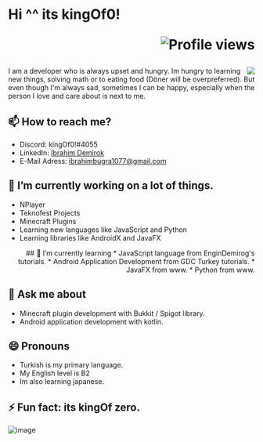 # Hi ^^ its kingOf0!              <p align="right"> ![Profile views](https://gpvc.arturio.dev/kingOf0)              </p>
<img align="right" src="https://github-readme-stats.vercel.app/api?username=kingOf0&show_icons=true&theme=radical"> 
I am a developer who is always upset and hungry. Im hungry to learning new things, solving math or to eating food (Döner will be overpreferred). But even though I'm always sad, sometimes I can be happy, especially when the person I love and care about is next to me.
</img>

## 📫 How to reach me?
* Discord: kingOf0!#4055  
* LinkedIn: [Ibrahim Demirok](https://www.linkedin.com/in/ibrahim-demirok-39452b223/ "") 
* E-Mail Adress: ibrahimbugra1077@gmail.com

## 🔭 I’m currently working on a lot of things. 
 * NPlayer
 * Teknofest Projects
 * Minecraft Plugins
 * Learning new languages like JavaScript and Python
 * Learning libraries like AndroidX and JavaFX

<p align="right">
## 🌱 I’m currently learning
 * JavaScript language from EnginDemirog's tutorials.
 * Android Application Development from GDC Turkey tutorials. 
 * JavaFX from www.
 * Python from www.  
</p>

## 💬 Ask me about
*  Minecraft plugin development with Bukkit / Spigot library.
*  Android application development with kotlin.

## 😄 Pronouns
 * Turkish is my primary language.
 * My English level is B2
 * Im also learning japanese.

## ⚡ Fun fact: its kingOf zero.
![image](https://user-images.githubusercontent.com/44327892/141816160-943e4242-ba08-42e5-b35f-b401d6619554.png)
